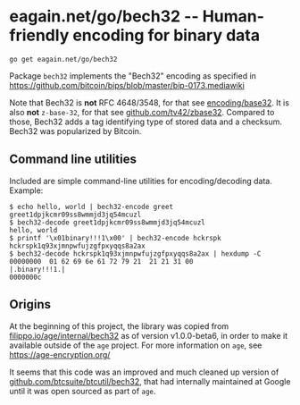 # eagain.net/go/bech32 -- Human-friendly encoding for binary data

```
go get eagain.net/go/bech32
```

Package `bech32` implements the "Bech32" encoding as specified in https://github.com/bitcoin/bips/blob/master/bip-0173.mediawiki

Note that Bech32 is **not** RFC 4648/3548, for that see [encoding/base32](http://golang.org/pkg/encoding/base32/).
It is also **not** `z-base-32`, for that see [github.com/tv42/zbase32](https://github.com/tv42/zbase32).
Compared to those, Bech32 adds a tag identifying type of stored data and a checksum.
Bech32 was popularized by Bitcoin.

## Command line utilities

Included are simple command-line utilities for encoding/decoding data.
Example:

```console
$ echo hello, world | bech32-encode greet
greet1dpjkcmr09ss8wmmjd3jq54mcuzl
$ bech32-decode greet1dpjkcmr09ss8wmmjd3jq54mcuzl
hello, world
$ printf '\x01binary!!!1\x00' | bech32-encode hckrspk
hckrspk1q93xjmnpwfujzgfpxyqqs8a2ax
$ bech32-decode hckrspk1q93xjmnpwfujzgfpxyqqs8a2ax | hexdump -C
00000000  01 62 69 6e 61 72 79 21  21 21 31 00              |.binary!!!1.|
0000000c
```

## Origins

At the beginning of this project, the library was copied from [filippo.io/age/internal/bech32](https://pkg.go.dev/filippo.io/age@v1.0.0-beta6/internal/bech32) as of version v1.0.0-beta6, in order to make it available outside of the `age` project.
For more information on `age`, see https://age-encryption.org/

It seems that this code was an improved and much cleaned up version of [github.com/btcsuite/btcutil/bech32](https://pkg.go.dev/github.com/btcsuite/btcutil/bech32), that had internally maintained at Google until it was open sourced as part of `age`.
